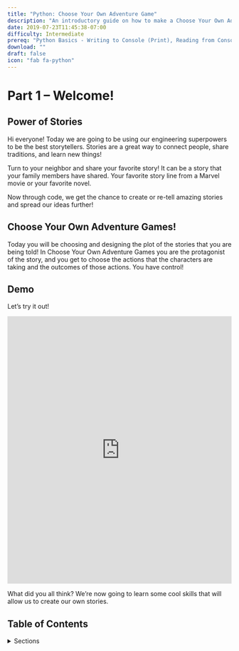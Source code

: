 ```yaml
---
title: "Python: Choose Your Own Adventure Game"
description: "An introductory guide on how to make a Choose Your Own Adventure Game in Python"
date: 2019-07-23T11:45:38-07:00
difficulty: Intermediate
prereq: "Python Basics - Writing to Console (Print), Reading from Console, Strings, Variables, Conditional statements"
download: ""
draft: false
icon: "fab fa-python"
---
```


# Part 1 – Welcome!

## Power of Stories

Hi everyone! Today we are going to be using our engineering superpowers to be the best storytellers. Stories are a great way to connect people, share traditions, and learn new things!

Turn to your neighbor and share your favorite story! It can be a story that your family members have shared. Your favorite story line from a Marvel movie or your favorite novel.

Now through code, we get the chance to create or re-tell amazing stories and spread our ideas further!

## Choose Your Own Adventure Games!

Today you will be choosing and designing the plot of the stories that you are being told!
In Choose Your Own Adventure Games you are the protagonist of the story, and you get to choose the actions that the characters are taking and the outcomes of those actions. You have control!

## Demo

Let’s try it out!

<iframe src="https://trinket.io/embed/python/ddbeb74073?outputOnly=true&start=result" width="100%" height="600" frameborder="0" marginwidth="0" marginheight="0" allowfullscreen></iframe>

What did you all think? We’re now going to learn some cool skills that will allow us to create our own stories.

## Table of Contents
<details>
<summary>Sections</summary>
{{% children %}}
</details>
